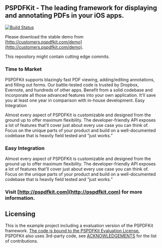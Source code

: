 ## PSPDFKit - The leading framework for displaying and annotating PDFs in your iOS apps.

[![Build Status](https://travis-ci.org/PSPDFKit/PSPDFKit-Demo.png?branch=master)](https://travis-ci.org/PSPDFKit/PSPDFKit-Demo)

Please download the stable demo from [http://customers.pspdfkit.com/demo](http://customers.pspdfkit.com/demo).

This repository might contain cutting edge commits.

### Time to Market

PSPDFKit supports blazingly fast PDF viewing, adding/editing annotations, and filling out forms. Our battle-tested code is trusted by Dropbox, Evernote, and hundreds of other apps. Benefit from a solid codebase and incorporate all those advanced features into your own application. It'll save you at least one year in comparison with in-house development.
Easy Integration

Almost every aspect of PSPDFKit is customizable and designed from the ground up to offer maximum flexibility. The developer-friendly API exposes a lot of features that'll cover just about every use case you can think of. Focus on the unique parts of your product and build on a well-documented codebase that is heavily field tested and “just works.”

### Easy Integration

Almost every aspect of PSPDFKit is customizable and designed from the ground up to offer maximum flexibility. The developer-friendly API exposes a lot of features that'll cover just about every use case you can think of. Focus on the unique parts of your product and build on a well-documented codebase that is heavily field tested and “just works.” 

### Visit [http://pspdfkit.com](http://pspdfkit.com) for more information.

Licensing
---------
This is the example project including a evaluation version of the PSPDFKit framework.
[The code is bound to the PSPDFKit Evaluation License.](http://pspdfkit.com/license.html)
PSPDFKit also uses 3rd-party code, see [ACKNOWLEDGEMENTS](http://pspdfkit.com/acknowledgements.html) for the list of contributions.
